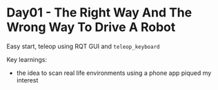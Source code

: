 # Day01 - The Right Way And The Wrong Way To Drive A Robot

Easy start, teleop using RQT GUI and `teleop_keyboard`

Key learnings: 

* the idea to scan real life environments using a phone app piqued my interest
